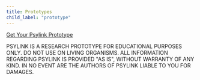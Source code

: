 ```yaml
---
title: Prototypes
child_label: "prototype"
---
```


<a href="/get" class="button">Get Your Psylink Prototype</a>

PSYLINK IS A RESEARCH PROTOTYPE FOR EDUCATIONAL PURPOSES ONLY. DO NOT USE ON
LIVING ORGANISMS.  ALL INFORMATION REGARDING PSYLINK IS PROVIDED "AS IS",
WITHOUT WARRANTY OF ANY KIND. IN NO EVENT ARE THE AUTHORS OF PSYLINK LIABLE TO
YOU FOR DAMAGES.
